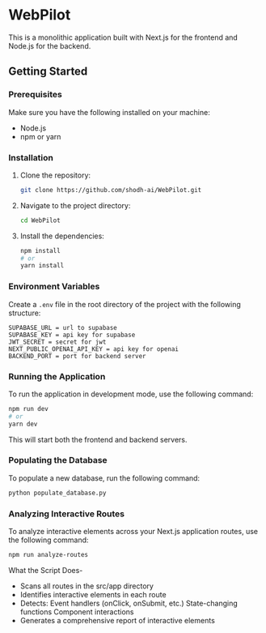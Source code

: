 # WebPilot

This is a monolithic application built with Next.js for the frontend and Node.js for the backend.

## Getting Started

### Prerequisites

Make sure you have the following installed on your machine:

- Node.js
- npm or yarn

### Installation

1. Clone the repository:
   ```bash
   git clone https://github.com/shodh-ai/WebPilot.git
   ```
2. Navigate to the project directory:
   ```bash
   cd WebPilot
   ```
3. Install the dependencies:
   ```bash
   npm install
   # or
   yarn install
   ```

### Environment Variables

Create a `.env` file in the root directory of the project with the following structure:
```
SUPABASE_URL = url to supabase
SUPABASE_KEY = api key for supabase
JWT_SECRET = secret for jwt
NEXT_PUBLIC_OPENAI_API_KEY = api key for openai
BACKEND_PORT = port for backend server
```

### Running the Application

To run the application in development mode, use the following command:
```bash
npm run dev
# or
yarn dev
```
This will start both the frontend and backend servers.

### Populating the Database

To populate a new database, run the following command:
```bash
python populate_database.py
```

### Analyzing Interactive Routes

To analyze interactive elements across your Next.js application routes, use the following command:
```bash
npm run analyze-routes
```
What the Script Does-

- Scans all routes in the src/app directory
- Identifies interactive elements in each route
- Detects:
   Event handlers (onClick, onSubmit, etc.)
   State-changing functions
   Component interactions  
- Generates a comprehensive report of interactive elements